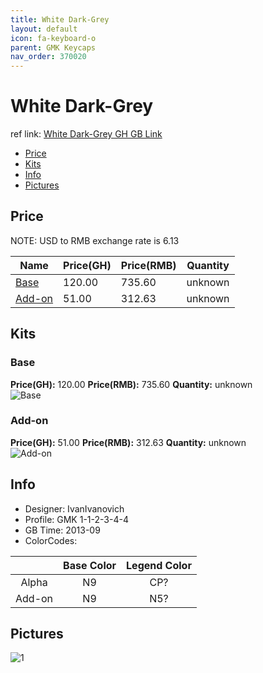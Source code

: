 ```yaml
---
title: White Dark-Grey
layout: default
icon: fa-keyboard-o
parent: GMK Keycaps
nav_order: 370020
---
```


# White Dark-Grey

ref link: [White Dark-Grey GH GB Link](https://geekhack.org/index.php?topic=48798.0)

* [Price](#price)
* [Kits](#kits)
* [Info](#info)
* [Pictures](#pictures)


## Price  
NOTE: USD to RMB exchange rate is 6.13

| Name          | Price(GH)    |  Price(RMB) | Quantity |
| ------------- | ------------ |  ---------- | -------- |
|[Base](#base)|120.00|735.60|unknown|
|[Add-on](#add-on)|51.00|312.63|unknown|


## Kits
### Base
**Price(GH):** 120.00    **Price(RMB):** 735.60    **Quantity:** unknown  
<img src="{{ 'assets/images/gmk-keycaps/whitedark-grey/kits_pics/base.png' | relative_url }}" alt="Base" class="image featured">

### Add-on
**Price(GH):** 51.00    **Price(RMB):** 312.63    **Quantity:** unknown  
<img src="{{ 'assets/images/gmk-keycaps/whitedark-grey/kits_pics/add-on.png' | relative_url }}" alt="Add-on" class="image featured">


## Info
* Designer: IvanIvanovich
* Profile: GMK 1-1-2-3-4-4
* GB Time: 2013-09
* ColorCodes: 

| |Base Color     | Legend Color
| :-------------: | :-------------: | :------------:
|Alpha|N9|CP?
|Add-on|N9|N5?


## Pictures
<img src="{{ 'assets/images/gmk-keycaps/whitedark-grey/rendering_pics/1.jpg' | relative_url }}" alt="1" class="image featured">
